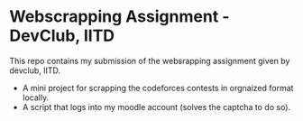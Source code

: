# Webscrapping Assignment - DevClub, IITD
This repo contains my submission of the websrapping assignment given by devclub, IITD.
- A mini project for scrapping the codeforces contests in orgnaized format locally.
- A script that logs into my moodle account (solves the captcha to do so).
